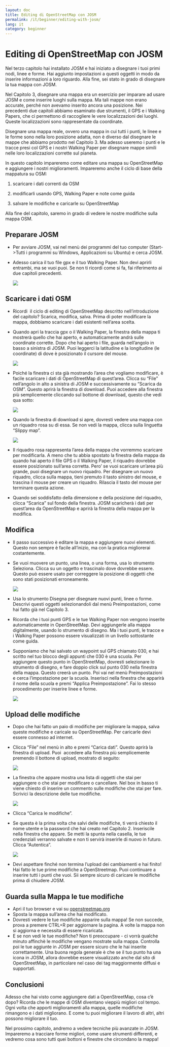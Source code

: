 ```yaml
---
layout: doc
title: Editing di OpenStreetMap con JOSM
permalink: /it/beginner/editing-with-josm/
lang: it
category: beginner
---
```


Editing di OpenStreetMap con JOSM
=================================

Nel terzo capitolo hai installato JOSM e hai iniziato a disegnare i tuoi
primi nodi, linee e forme. Hai aggiunto impostazioni a questi oggetti in
modo da inserire informazioni a loro riguardo. Alla fine, sei stato in
grado di disegnare la tua mappa con JOSM.

Nel Capitolo 3, disegnare una mappa era un esercizio per imparare ad
usare JOSM e come inserire luoghi sulla mappa. Ma tali mappe non erano
accurate, perché non avevamo inserito ancora una posizione. Nei
precedenti due capitoli abbiamo esaminato due strumenti, il GPS e i
Walking Papers, che ci permettono di raccogliere le vere localizzazioni
dei luoghi. Queste localizzazioni sono rappresentate da coordinate.

Disegnare una mappa reale, ovvero una mappa in cui tutti i punti, le
linee e le forme sono nella loro posizione adatta, non è diverso dal
disegnare le mappe che abbiamo prodotto nel Capitolo 3. Ma adesso
useremo i punti e le tracce presi col GPS e i nostri Walking Paper per
disegnare mappe simili nelle loro localizzazioni corrette sul pianeta.

In questo capitolo impareremo come editare una mappa su OpenStreetMap e
aggiungere i nostri miglioramenti. Impareremo anche il ciclo di base
della mappatura su OSM:

1) scaricare i dati correnti da OSM

2) modificarli usando GPS, Walking Paper e note come guida

3) salvare le modifiche e caricarle su OpenStreetMap

Alla fine del capitolo, saremo in grado di vedere le nostre modifiche
sulla mappa OSM.

Preparare JOSM
--------------

-  Per avviare JOSM, vai nel menù dei programmi del tuo computer
    (Start-\>Tutti i programmi su Windows, Applicazioni su Ubuntu) e
    cerca JOSM.

-  Adesso carica il tuo file gpx e il tuo Walking Paper. Non devi
    aprirli entrambi, ma se vuoi puoi. Se non ti ricordi come si fa, fai
    riferimento ai due capitoli precedenti.

    ![]({{site.baseurl}}/images/it_beg_ch6_image04.png)

Scaricare i dati OSM
--------------------

-  Ricordi  il ciclo di editing di OpenStreetMap descritto
    nell’introduzione del capitolo? Scarica, modifica, salva. Prima di
    poter modificare la mappa, dobbiamo scaricare i dati esistenti
    nell’area scelta.

-  Quando apri la traccia gpx o il Walking Paper, la finestra della
    mappa ti mostrerà quello che hai aperto, e automaticamente andrà
    sulle coordinate corrette. Dopo che hai aperto i file, guarda
    nell’angolo in basso a sinistra di JOSM. Puoi leggerci la latitudine
    e la longitudine (le coordinate) di dove è posizionato il cursore
    del mouse.

    ![]({{site.baseurl}}/images/it_beg_ch6_image00.png)

-  Poiché la finestra ci sta già mostrando l’area che vogliamo
    modificare, è facile scaricare i dati di OpenStreetMap di
    quest’area. Clicca su “File” nell’angolo in alto a sinistra di JOSM
    e successivamente su “Scarica da OSM”. Questo aprirà la finestra di
    download. Puoi accedere alla finestra più semplicemente cliccando
    sul bottone di download, questo che vedi qua sotto:

    ![]({{site.baseurl}}/images/it_beg_ch6_image09.png)

-  Quando la finestra di download si apre, dovresti vedere una mappa
    con un riquadro rosa su di essa. Se non vedi la mappa, clicca sulla
    linguetta “Slippy map”.

    ![]({{site.baseurl}}/images/it_beg_ch6_image06.png)

-  Il riquadro rosa rappresenta l’area della mappa che vorremmo
    scaricare per modificarla. A meno che tu abbia spostato la finestra
    della mappa da quando hai aperto il file GPS o il Walking Paper, il
    riquadro dovrebbe essere posizionato sull’area corretta. Pero’ se
    vuoi scaricare un’area più grande, puoi disegnare un nuovo riquadro.
    Per disegnare un nuovo riquadro, clicca sulla mappa, tieni premuto
    il tasto sinistro del mouse, e trascina il mouse per creare un
    riquadro. Rilascia il tasto del mouse per terminare questa azione.
-  Quando sei soddisfatto della dimensione e della posizione del
    riquadro, clicca “Scarica” sul fondo della finestra. JOSM scaricherà
    i dati per quest’area da OpenStreetMap e aprirà la finestra della
    mappa per la modifica.

Modifica
--------

-  Il passo successivo è editare la mappa e aggiungere nuovi elementi.
    Questo non sempre è facile all’inizio, ma con la pratica migliorerai
    costantemente.
-  Se vuoi muovere un punto, una linea, o una forma, usa lo strumento
    Seleziona. Clicca su un oggetto e trascinalo dove dovrebbe essere.
    Questo può essere usato per correggere la posizione di oggetti che
    sono stati posizionati erroneamente.

    ![]({{site.baseurl}}/images/it_beg_ch6_image08.png)

-  Usa lo strumento Disegna per disegnare nuovi punti, linee o forme.
    Descrivi questi oggetti selezionandoli dal menù Preimpostazioni,
    come hai fatto già nel Capitolo 3.
-  Ricorda che i tuoi punti GPS e le tue Walking Paper non vengono
    inserite automaticamente in OpenStreetMap. Devi aggiungerle alla
    mappa digitalmente, usando lo strumento di disegno. Ma i tuoi punti,
    le tracce e i Walking Paper possono essere visualizzati in un
    livello sottostante come guida.
-  Supponiamo che hai salvato un waypoint sul GPS chiamato 030, e hai
    scritto nel tuo blocco degli appunti che 030 è una scuola. Per
    aggiungere questo punto in OpenStreetMap, dovresti selezionare lo
    strumento di disegno, e fare doppio click sul punto 030 nella
    finestra della mappa. Questo creerà un punto. Poi vai nel menù
    Preimpostazioni e cerca l’impostazione per la scuola. Inserisci
    nella finestra che apparirà il nome della scuola e premi “Applica
    Preimpostazione”. Fai lo stesso procedimento per inserire linee e
    forme.

    ![]({{site.baseurl}}/images/it_beg_ch6_image01.png)

Upload delle modifiche
----------------------

-  Dopo che hai fatto un paio di modifiche per migliorare la mappa,
    salva queste modifiche e caricale su OpenStreetMap. Per caricarle
    devi essere connesso ad internet.
-  Clicca “File” nel menù in alto e premi “Carica dati”. Questo aprirà
    la finestra di upload. Puoi  accedere alla finestra più
    semplicemente premendo il bottone di upload, mostrato di seguito:

    ![]({{site.baseurl}}/images/it_beg_ch6_image05.png)

-  La finestra che appare mostra una lista di oggetti che stai per
    aggiungere o che stai per modificare o cancellare. Nel box in basso
    ti viene chiesto di inserire un commento sulle modifiche che stai
    per fare. Scrivici la descrizione delle tue modifiche.

    ![]({{site.baseurl}}/images/it_beg_ch6_image07.png)

-  Clicca “Carica le modifiche”.
-  Se questa è la prima volta che salvi delle modifiche, ti verrà
    chiesto il nome utente e la password che hai creato nel Capitolo 2.
    Inseriscile nella finestra che appare. Se metti la spunta nella
    casella, le tue credenziali verranno salvate e non ti servirà
    inserirle di nuovo in futuro. Clicca “Autentica”.

    ![]({{site.baseurl}}/images/it_beg_ch6_image02.png)

-  Devi aspettare finché non termina l’upload dei cambiamenti e hai
    finito! Hai fatto le tue prime modifiche a OpenStreetmap. Puoi
    continuare a inserire tutti i punti che vuoi. Sii sempre sicuro di
    caricare le modifiche prima di chiudere JOSM.

Guarda sulla Mappa le tue modifiche
-----------------------------------

-  Apri il tuo browser e vai su
    [openstreetmap.org](http://openstreetmap.org)
-  Sposta la mappa sull’area che hai modificato.
-  Dovresti vedere le tue modifiche apparire sulla mappa! Se non
    succede, prova a premere CTRL+R per aggiornare la pagina. A volte la
    mappa non si aggiorna e necessita di essere ricaricata.
-  E se non vedi le tue modifiche? Non ti preoccupare - ci vorrà
    qualche minuto affinchè le modifiche vengano mostrate sulla mappa.
    Controlla poi le tue aggiunte in JOSM per essere sicuro che le hai
    inserite correttamente. Una buona regola generale è che se il tuo
    punto ha una icona in JOSM, allora dovrebbe essere visualizzato
    anche dal sito di OpenStreetMap, in particolare nel caso dei tag
    maggiormente diffusi e supportati.

Conclusioni
-----------

Adesso che hai visto come aggiungere dati a OpenStreetMap, cosa c’è
dopo? Ricorda che le mappe di OSM diventano vieppiù migliori col tempo.
Ogni volta che apporti miglioramenti alla mappa, quelle modifiche
rimangono e i dati migliorano. E come tu puoi migliorare il lavoro di
altri, altri possono migliorare il tuo.

Nel prossimo capitolo, andremo a vedere tecniche più avanzate in JOSM.
Impareremo a tracciare forme migliori, come usare strumenti differenti,
e vedremo cosa sono tutti quei bottoni e finestre che circondano la
mappa!

